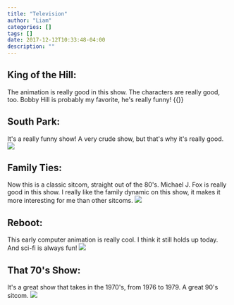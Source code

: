 ```yaml
---
title: "Television"
author: "Liam"
categories: []
tags: []
date: 2017-12-12T10:33:48-04:00
description: ""
---
```


## King of the Hill: 
The animation is really good in this show. The characters are really good, too. Bobby Hill is probably my favorite,
he's really funny!
{{<youtube _8_7Orhey-g>}}

## South Park:
It's a really funny show! A very crude show, but that's why it's really good.
![](https://cdn0.vox-cdn.com/thumbor/Wcix6XOoFKom-ZKjFl9D3O4FTeI=/0x145:1325x890/1600x900/cdn0.vox-cdn.com/uploads/chorus_image/image/46694516/south-park-characters_1325.0.0.jpg)
 
## Family Ties:
Now this is a classic sitcom, straight out of the 80's. Michael J. Fox is really good in this show. 
I really like the family dynamic on this show, it makes it more interesting for me than other sitcoms.
![](https://s18.postimg.org/s7vt6t0e1/giphy_3.gif)

## Reboot:
This early computer animation is really cool. I think it still holds up today. And sci-fi is always fun!
![](https://cdn3.vox-cdn.com/thumbor/MBDKOFmVZX9xOWyRoodkGQFeqzg=/21x0:476x303/1280x854/cdn0.vox-cdn.com/uploads/chorus_image/image/46503660/reboot-bob-frisket-enzo-and-dot-matrix.0.0.jpg)

## That 70's Show:
It's a great show that takes in the 1970's, from 1976 to 1979. A great 90's sitcom.
![](https://s18.postimg.org/o6eq192zd/giphy.gif)